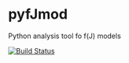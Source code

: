 # pyfJmod
Python analysis tool fo f(J) models

[![Build Status](https://travis-ci.org/lposti/pyfJmod.svg?branch=master)](https://travis-ci.org/lposti/pyfJmod)